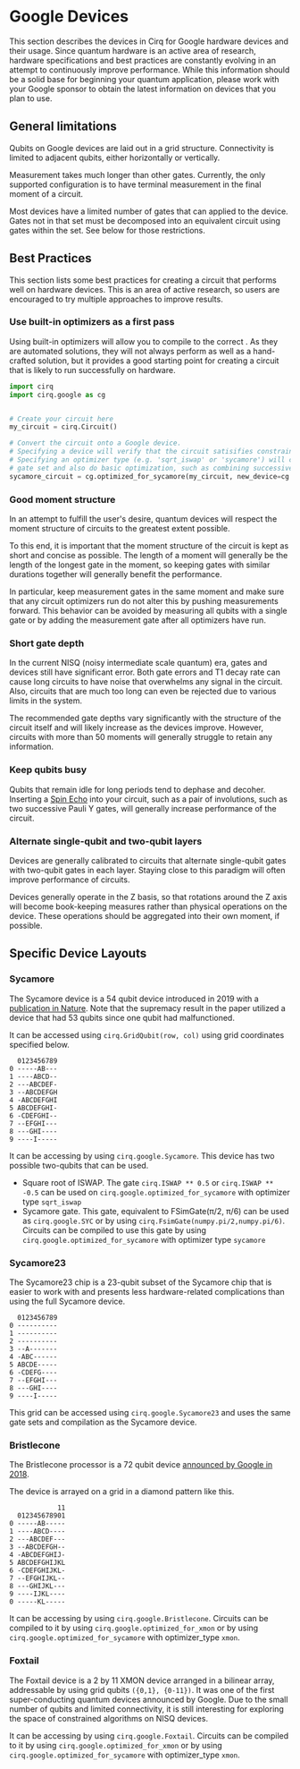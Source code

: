 # Google Devices

This section describes the devices in Cirq for Google hardware devices and their usage.
Since quantum hardware is an active area of research, hardware specifications and best
practices are constantly evolving in an attempt to continuously improve performance.
While this information should be a solid base for beginning your quantum application,
please work with your Google sponsor to obtain the latest information on devices that
you plan to use. 

## General limitations

Qubits on Google devices are laid out in a grid structure.  Connectivity is limited to
adjacent qubits, either horizontally or vertically.  

Measurement takes much longer than other gates.  Currently, the only supported
configuration is to have terminal measurement in the final moment of a circuit.

Most devices have a limited number of gates that can applied to the device.  Gates not
in that set must be decomposed into an equivalent circuit using gates within the set.
See below for those restrictions. 

## Best Practices

This section lists some best practices for creating a circuit that performs well on hardware
devices.  This is an area of active research, so users are encouraged to try multiple
approaches to improve results.

### Use built-in optimizers as a first pass

Using built-in optimizers will allow you to compile to the correct .  As they are
automated solutions, they will not always perform as well as a hand-crafted solution, but
it provides a good starting point for creating a circuit that is likely to run successfully
on hardware.

```python
import cirq
import cirq.google as cg


# Create your circuit here
my_circuit = cirq.Circuit()

# Convert the circuit onto a Google device.
# Specifying a device will verify that the circuit satisifies constraints of the device
# Specifying an optimizer type (e.g. 'sqrt_iswap' or 'sycamore') will convert to the appropriate
# gate set and also do basic optimization, such as combining successive one-qubit gates. 
sycamore_circuit = cg.optimized_for_sycamore(my_circuit, new_device=cg.Sycamore, optimizer_type='sqrt_iswap')
```

### Good moment structure

In an attempt to fulfill the user's desire, quantum devices will respect the moment
structure of circuits to the greatest extent possible.

To this end, it is important that the moment structure of the circuit is kept as
short and concise as possible.  The length of a moment will generally be the length
of the longest gate in the moment, so keeping gates with similar durations together
will generally benefit the performance.

In particular, keep measurement gates in the same moment and make sure that any
circuit optimizers run do not alter this by pushing measurements forward.  This
behavior can be avoided by measuring all qubits with a single gate or by adding
the measurement gate after all optimizers have run.

### Short gate depth

In the current NISQ (noisy intermediate scale quantum) era, gates and devices still
have significant error.  Both gate errors and T1 decay rate can cause long circuits
to have noise that overwhelms any signal in the circuit.  Also, circuits that are
much too long can even be rejected due to various limits in the system.

The recommended gate depths vary significantly with the structure of the circuit itself
and will likely increase as the devices improve.  However, circuits with more than
50 moments will generally struggle to retain any information.

### Keep qubits busy
 
Qubits that remain idle for long periods tend to dephase and decoher.  Inserting a
[Spin Echo](https://en.wikipedia.org/wiki/Spin_echo) into your circuit, such as a pair
of involutions, such as two successive Pauli Y gates, will generally increase
performance of the circuit.

### Alternate single-qubit and two-qubit layers

Devices are generally calibrated to circuits that alternate single-qubit gates with
two-qubit gates in each layer.  Staying close to this paradigm will often improve
performance of circuits.

Devices generally operate in the Z basis, so that rotations around the Z axis will become
book-keeping measures rather than physical operations on the device.  These operations
should be aggregated into their own moment, if possible.

## Specific Device Layouts

### Sycamore

The Sycamore device is a 54 qubit device introduced in 2019 with a
[publication in Nature](https://www.nature.com/articles/s41586-019-1666-5).
Note that the supremacy result in the paper utilized a device that had 53 qubits since 
one qubit had malfunctioned.

It can be accessed using `cirq.GridQubit(row, col)` using grid coordinates specified below.

```            
  0123456789
0 -----AB---
1 ----ABCD--
2 ---ABCDEF-
3 --ABCDEFGH
4 -ABCDEFGHI
5 ABCDEFGHI-
6 -CDEFGHI--
7 --EFGHI---
8 ---GHI----
9 ----I-----
```

It can be accessing by using `cirq.google.Sycamore`.  This device has two possible
two-qubits that can be used.

*  Square root of ISWAP.  The gate `cirq.ISWAP ** 0.5` or `cirq.ISWAP ** -0.5` can be
used on `cirq.google.optimized_for_sycamore` with optimizer type `sqrt_iswap`
*  Sycamore gate.  This gate, equivalent to FSimGate(π/2, π/6) can be used as `cirq.google.SYC`
or by using `cirq.FsimGate(numpy.pi/2,numpy.pi/6)`.  Circuits can be compiled to use this gate
by using `cirq.google.optimized_for_sycamore` with optimizer type `sycamore`


### Sycamore23

The Sycamore23 chip is a 23-qubit subset of the Sycamore chip that is easier to work
with and presents less hardware-related complications than using the full Sycamore device.


```
  0123456789
0 ----------
1 ----------
2 ----------
3 --A-------
4 -ABC------
5 ABCDE-----
6 -CDEFG----
7 --EFGHI---
8 ---GHI----
9 ----I-----
```

This grid can be accessed using `cirq.google.Sycamore23` and uses the same gate sets and
compilation as the Sycamore device.


### Bristlecone

The Bristlecone processor is a 72 qubit device
[announced by Google in 2018](https://ai.googleblog.com/2018/03/a-preview-of-bristlecone-googles-new.html).

The device is arrayed on a grid in a diamond pattern like this.  

```
            11
  012345678901
0 -----AB-----
1 ----ABCD----
2 ---ABCDEF---
3 --ABCDEFGH--
4 -ABCDEFGHIJ-
5 ABCDEFGHIJKL
6 -CDEFGHIJKL-
7 --EFGHIJKL--
8 ---GHIJKL---
9 ----IJKL----
0 -----KL-----
```

It can be accessing by using `cirq.google.Bristlecone`.  Circuits can be compiled to it by using
`cirq.google.optimized_for_xmon` or by using `cirq.google.optimized_for_sycamore` with
optimizer_type `xmon`.

### Foxtail

The Foxtail device is a 2 by 11 XMON device arranged in a bilinear array,
addressable by using grid qubits `({0,1}, {0-11})`.  It was one of the first
super-conducting quantum devices announced by Google.  Due to the small number of qubits
and limited connectivity, it is still interesting for exploring the space of constrained
algorithms on NISQ devices.

It can be accessing by using `cirq.google.Foxtail`.  Circuits can be compiled to it by using
`cirq.google.optimized_for_xmon` or by using `cirq.google.optimized_for_sycamore` with
optimizer_type `xmon`.





